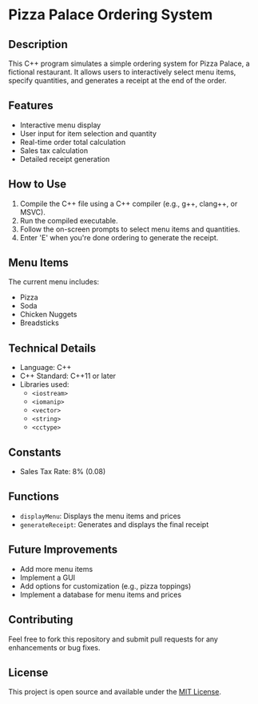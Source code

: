 # Pizza Palace Ordering System

## Description

This C++ program simulates a simple ordering system for Pizza Palace, a fictional restaurant. It allows users to interactively select menu items, specify quantities, and generates a receipt at the end of the order.

## Features

- Interactive menu display
- User input for item selection and quantity
- Real-time order total calculation
- Sales tax calculation
- Detailed receipt generation

## How to Use

1. Compile the C++ file using a C++ compiler (e.g., g++, clang++, or MSVC).
2. Run the compiled executable.
3. Follow the on-screen prompts to select menu items and quantities.
4. Enter 'E' when you're done ordering to generate the receipt.

## Menu Items

The current menu includes:
- Pizza
- Soda
- Chicken Nuggets
- Breadsticks

## Technical Details

- Language: C++
- C++ Standard: C++11 or later
- Libraries used: 
  - `<iostream>`
  - `<iomanip>`
  - `<vector>`
  - `<string>`
  - `<cctype>`

## Constants

- Sales Tax Rate: 8% (0.08)

## Functions

- `displayMenu`: Displays the menu items and prices
- `generateReceipt`: Generates and displays the final receipt

## Future Improvements

- Add more menu items
- Implement a GUI
- Add options for customization (e.g., pizza toppings)
- Implement a database for menu items and prices

## Contributing

Feel free to fork this repository and submit pull requests for any enhancements or bug fixes.

## License

This project is open source and available under the [MIT License](LICENSE).

